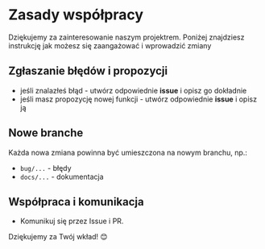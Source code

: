 # Zasady współpracy
Dziękujemy za zainteresowanie naszym projektrem. Poniżej znajdziesz instrukcję jak możesz się zaangażować i wprowadzić zmiany

## Zgłaszanie błędów i propozycji
- jeśli znalazłeś błąd - utwórz odpowiednie **issue** i opisz go dokładnie
- jeśli masz propozycję nowej funkcji - utwórz odpowiednie **issue** i opisz ją

## Nowe branche
Każda nowa zmiana powinna być umieszczona na nowym branchu, np.:
- `bug/...` - błędy
- `docs/...` - dokumentacja

## Współpraca i komunikacja
- Komunikuj się przez Issue i PR.

Dziękujemy za Twój wkład! 😊                        
